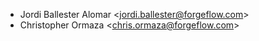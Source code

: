 - Jordi Ballester Alomar \<<jordi.ballester@forgeflow.com>\>
- Christopher Ormaza \<<chris.ormaza@forgeflow.com>\>
